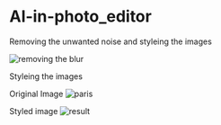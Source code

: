 # AI-in-photo_editor

Removing the unwanted noise and styleing the images

![removing the blur](https://user-images.githubusercontent.com/108793964/215293714-3009f47a-d813-45a6-bd67-73e658869c4c.png)






Styleing the images

Original Image 
![paris](https://user-images.githubusercontent.com/108793964/215293533-8b85fc9c-7349-44a6-b562-66982f548d10.jpg)

Styled image
![result](https://user-images.githubusercontent.com/108793964/215293559-18ce26e0-16de-4caa-bd65-984d9ac26412.png)
